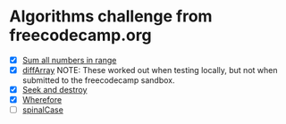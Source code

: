 # Algorithms challenge from freecodecamp.org

- [x] [Sum all numbers in range](./src/sumAll.js)
- [x] [diffArray](./src/diffArray.js) NOTE: These worked out when testing locally, but not when submitted to the freecodecamp sandbox.
- [x] [Seek and destroy](./src/seeknDestroy.js)
- [x] [Wherefore](./src/wherefore.js)
- [ ] [spinalCase](./src/spinalCase.js)
